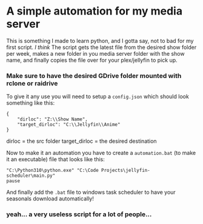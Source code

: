 # A simple automation for my media server

This is something I made to learn python, and I gotta say, not to bad for my first script. 
*I think* 
The script gets the latest file from the desired show folder per week, makes a new folder in you media server folder with the show name, and finally copies the file over for your plex/jellyfin to pick up.

### Make sure to have the desired GDrive folder mounted with rclone or raidrive

To give it any use you will need to setup a `config.json` which should look something like this:
```
{
    "dirloc": "Z:\\Show Name",
    "target_dirloc": "C:\\Jellyfin\\Anime"
}
```
dirloc = the src folder
target_dirloc = the desired destination

Now to make it an automation you have to create a `automation.bat` (to make it an executable) file that looks like this:
```
"C:\Python310\python.exe" "C:\Code Projects\jellyfin-scheduler\main.py" 
pause
```
And finally add the `.bat` file to windows task scheduler to have your seasonals download automatically!

### yeah... a very useless script for a lot of people...
